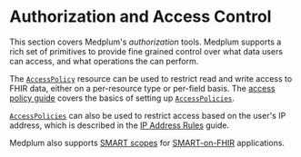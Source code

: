 # Authorization and Access Control

This section covers Medplum's _authorization_ tools. Medplum supports a rich set of primitives to provide fine grained control over what data users can access, and what operations the can perform.

The [`AccessPolicy`](/docs/api/fhir/medplum/accesspolicy) resource can be used to restrict read and write access to FHIR data, either on a per-resource type or per-field basis. The [access policy guide](/docs/access/access-policies) covers the basics of setting up [`AccessPolicies`](/docs/api/fhir/medplum/accesspolicy).

[`AccessPolicies`](/docs/api/fhir/medplum/accesspolicy) can also be used to restrict access based on the user's IP address, which is described in the [IP Address Rules](/docs/access/ip-access-rules) guide.

Medplum also supports [SMART scopes](/docs/access/smart-scopes) for [SMART-on-FHIR](https://docs.smarthealthit.org/) applications.
